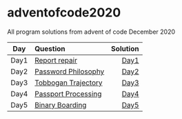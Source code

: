 # adventofcode2020

All program solutions from advent of code December 2020

| Day  | Question                              |                            Solution |
| ---- | :------------------------------------ | ----------------------------------: |
| Day1 | [Report repair](day1/README.md)       |       [Day1](day1/report_repair.py) |
| Day2 | [Password Philosophy](day2/README.md) | [Day2](day2/password_philosophy.py) |
| Day3 | [Tobbogan Trajectory](day3/README.md) | [Day3](day3/tobbogan_trajectory.py) |
| Day4 | [Passport Processing](day4/README.md) | [Day4](day4/passport_processing.py) |
| Day5 | [Binary Boarding](day5/README.md)     |     [Day5](day5/binary_boarding.py) |
